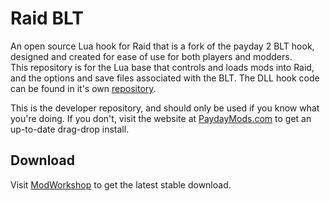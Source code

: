 # Raid BLT
An open source Lua hook for Raid that is a fork of the payday 2 BLT hook, designed and created for ease of use for both players and modders.  
This repository is for the Lua base that controls and loads mods into Raid, and the options and save files associated with the BLT. The DLL hook code can be found in it's own [repository](https://github.com/ModWorkshop/Raid-BLT).

This is the developer repository, and should only be used if you know what you're doing. If you don't, visit the website at [PaydayMods.com](http://paydaymods.com/) to get an up-to-date drag-drop install.

## Download
Visit [ModWorkshop](https://modworkshop.net/mydownloads.php?action=view_down&did=21065) to get the latest stable download. 

